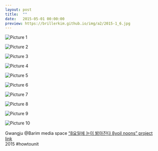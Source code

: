 ```yaml
---
layout: post
title:  ""
date:   2015-05-01 00:00:00
preview: https://brillerkim.github.io/img/a2/2015-1_6.jpg
---
```


![Picture 1](https://brillerkim.github.io/img/a2/2015-1_1.jpg)

![Picture 2](https://brillerkim.github.io/img/a2/2015-1_2.jpg)

![Picture 3](https://brillerkim.github.io/img/a2/2015-1_3.jpg)

![Picture 4](https://brillerkim.github.io/img/a2/2015-1_4.jpg)

![Picture 5](https://brillerkim.github.io/img/a2/2015-1_5.jpg)

![Picture 6](https://brillerkim.github.io/img/a2/2015-1_6.jpg)

![Picture 7](https://brillerkim.github.io/img/a2/2015-1_7.jpg)

![Picture 8](https://brillerkim.github.io/img/a2/2015-1_8.jpg)

![Picture 9](https://brillerkim.github.io/img/a2/2015-1_9.jpg)

![Picture 10](https://brillerkim.github.io/img/a2/2015-1_10.jpg)


Gwangju @Barim media space 
[“8요일에 눈이 밝아진다 8yoil noons” project link](https://neolook.com/archives/20150505h)   
2015 #howtounit

